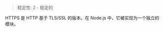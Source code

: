 
<!--introduced_in=v0.10.0-->

> 稳定性: 2 - 稳定的

HTTPS 是 HTTP 基于 TLS/SSL 的版本。在 Node.js 中，它被实现为一个独立的模块。


